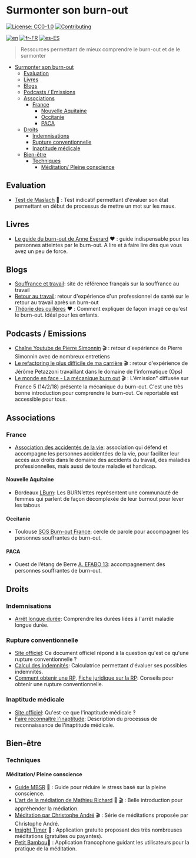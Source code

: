 # Surmonter son burn-out

[![License: CC0-1.0](https://licensebuttons.net/l/zero/1.0/80x15.png)](http://creativecommons.org/publicdomain/zero/1.0/)
[![Contributing](https://img.shields.io/badge/Contributing-purple.svg)](https://github-com.translate.goog/burnyDay/awesome-burnout-overcome/blob/main/CONTRIBUTING.md?_x_tr_sl=auto&_x_tr_tl=fr&_x_tr_hl=en-US&_x_tr_pto=wapp)

[![en](https://img.shields.io/badge/language-english-red.svg)](https://github.com/burnyDay/awesome-burnout/blob/main/README.md)
[![fr-FR](https://img.shields.io/badge/langue-français-blue.svg)](https://github.com/burnyDay/awesome-burnout/blob/main/README.fr-FR.md)
[![es-ES](https://img.shields.io/badge/idioma-español-yellow.svg)](https://github.com/burnyDay/awesome-burnout/blob/main/README.es-ES.md)

> Ressources permettant de mieux comprendre le burn-out et de le surmonter

<!--ts-->
* [Surmonter son burn-out](README.fr-FR.md#surmonter-son-burn-out)
    * [Evaluation](README.fr-FR.md#evaluation)
    * [Livres](README.fr-FR.md#livres)
    * [Blogs](README.fr-FR.md#blogs)
    * [Podcasts / Emissions](README.fr-FR.md#podcasts--emissions)
    * [Associations](README.fr-FR.md#associations)
        * [France](README.fr-FR.md#france)
            * [Nouvelle Aquitaine](README.fr-FR.md#nouvelle-aquitaine)
            * [Occitanie](README.fr-FR.md#occitanie)
            * [PACA](README.fr-FR.md#paca)
    * [Droits](README.fr-FR.md#droits)
        * [Indemnisations](README.fr-FR.md#indemnisations)
        * [Rupture conventionnelle](README.fr-FR.md#rupture-conventionnelle)
        * [Inaptitude médicale](README.fr-FR.md#inaptitude-médicale)
    * [Bien-être](README.fr-FR.md#bien-être)
        * [Techniques](README.fr-FR.md#techniques)
            * [Méditation/ Pleine conscience](README.fr-FR.md#méditation-pleine-conscience)
<!--te-->

## Evaluation

* [Test de Maslach](https://www.mgfrance.org/images/utilitaires-medicaux/test-maslach_burn-out.htm) :test_tube: : Test indicatif permettant d'évaluer son état permettant en début de processus de mettre un mot sur les maux.

## Livres

* [Le guide du burn-out de Anne Everard](https://www.livredepoche.com/livre/guide-du-burn-out-9782253188179) :heart: : guide indispensable pour les personnes atteintes par le burn-out. A lire et à faire lire dès que vous avez un peu de force.

## Blogs

* [Souffrance et travail](https://www.souffrance-et-travail.com/): site de référence français sur la souffrance au travail
* [Retour au travail](https://travailetsante.net/articles/retour-au-travail-ou-retour-a-la-sante/): retour d'expérience d'un professionnel de santé sur le retour au travail après un burn-out
* [Théorie des cuillères](http://cdn.totalcomputersusa.com/butyoudontlooksick.com/uploads/2010/09/La-Theorie-des-cuilleres.pdf) :heart: : Comment expliquer de façon imagé ce qu'est le burn-out. Idéal pour les enfants.

## Podcasts / Emissions

* [Chaîne Youtube de Pierre Simonnin](https://www.youtube.com/@PierreSimonnin) :clapper: : retour d'expérience de Pierre Simonnin avec de nombreux entretiens
* [Le refactoring le plus difficile de ma carrière](https://www.youtube.com/watch?v=TiRoge93H0o) :clapper: : retour d'expérience de Jérôme Petazzoni travaillant dans le domaine de l'informatique (Ops)
* [Le monde en face - La mécanique burn out](https://youtu.be/VWC6Y1gimDI) :clapper: : L'émission" diffusée sur France 5 (14/2/18) présente la mécanique du burn-out. C'est une très bonne introduction pour comprendre le burn-out. Ce reportable est accessible pour tous.

## Associations

### France

* [Association des accidentés de la vie](https://www.fnath.org/): association qui défend et accompagne les personnes accidentées de la vie, pour faciliter leur accès aux droits dans le domaine des accidents du travail, des maladies professionnelles, mais aussi de toute maladie et handicap.

#### Nouvelle Aquitaine

* Bordeaux [LBurn](https://lesburn-ettes.com/): Les BURN’ettes représentent une communauté de femmes qui parlent de façon décomplexée de leur burnout pour lever les tabous

#### Occitanie

* Toulouse [SOS Burn-out France](https://www.facebook.com/sosburnoutfrance/): cercle de parole pour accompagner les personnes souffrantes de burn-out.

#### PACA

* Ouest de l’étang de Berre [A. EFABO 13](https://www.ensemblefaceauburnout13.com):  accompagnement des personnes souffrantes de burn-out.

## Droits

### Indemnisations

* [Arrêt longue durée](https://www.basedocsdp.com/Fiches_transmissibles/ft072-indemnisation_arret_longue_duree.pdf): Comprendre les durées liées à l'arrêt maladie longue durée.

### Rupture conventionnelle

* [Site officiel](https://www.service-public.fr/particuliers/vosdroits/F19030): Ce document officiel répond à la question qu'est ce qu'une rupture conventionnelle ?
* [Calcul des indemnités](https://code.travail.gouv.fr/fiche-service-public/comment-calculer-lindemnite-specifique-de-rupture-conventionnelle?q=rupture%20conventionnelle%20indemnit%C3%A9): Calculatrice permettant d'évaluer ses possibles indemnités.
* [Comment obtenir une RP](https://www.cfdt.fr/portail/vos-droits/questions/reponses/comment-obtenir-une-rupture-conventionnelle-individuelle-rec_69727), [Fiche juridique sur la RP](https://www.cfdt.fr/portail/vos-droits/fiches-juridiques/depart-de-l-entreprise/rupture-conventionnelle/la-rupture-conventionnelle-individuelle-rec_66631): Conseils pour obtenir une rupture conventionnelle.

### Inaptitude médicale

* [Site officiel](https://www.service-public.fr/particuliers/vosdroits/F726): Qu'est-ce que l'inaptitude médicale ?
* [Faire reconnaître l'inaptitude](https://travail-emploi.gouv.fr/sante-au-travail/suivi-de-la-sante-au-travail-10727/article/la-reconnaissance-de-l-inaptitude-medicale-au-travail-et-ses-consequences): Description du processus de reconnaissance de l'inaptitude médicale.

## Bien-être

### Techniques

#### Méditation/ Pleine conscience

* [Guide MBSR](https://www.deboecksuperieur.com/ouvrage/9782807330382-mon-cahier-de-meditation-anti-deprime) :open_book: : Guide pour réduire le stress basé sur la pleine conscience.
* [L'art de la médiation de Mathieu Richard](https://www.matthieuricard.org/books/l-art-de-la-meditation) :open_book: [:clapper:](https://www.youtube.com/watch?v=ZLq4dEGRmzE) : Belle introduction pour appréhender la médiation.
* [Méditation par Christophe André](https://www.youtube.com/watch?v=4ydIacTww90) :clapper: : Série de méditations proposée par Christophe André.
* [Insight Timer](https://insighttimer.com/) :iphone: : Application gratuite proposant des très nombreuses méditations (gratuites ou payantes).
* [Petit Bambou](https://www.petitbambou.com/):iphone: : Application francophone guidant les utilisateurs pour la pratique de la méditation.
